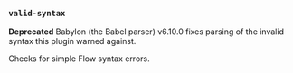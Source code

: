 ### `valid-syntax`

**Deprecated** Babylon (the Babel parser) v6.10.0 fixes parsing of the invalid syntax this plugin warned against.

Checks for simple Flow syntax errors.
